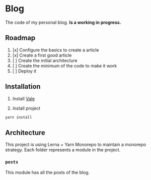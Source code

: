 # Blog

The code of my personal blog. **Is a working in progress.**

## Roadmap

1. [x] Configure the basics to create a article
2. [x] Create a first good article
3. [ ] Create the initial architecture
4. [ ] Create the minimum of the code to make it work
5. [ ] Deploy it

## Installation

1. Install [Vale](https://docs.errata.ai/vale/install)

2. Install project
```bash
yarn install
```

## Architecture

This project is using Lerna + Yarn Monorepo to maintain a monorepo strategy.
Each folder represents a module in the project. 

### `posts`
This module has all the posts of the blog.